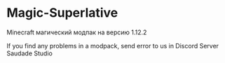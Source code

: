 # Magic-Superlative
Minecraft магический модпак на версию 1.12.2

If you find any problems in a modpack, send error to us in Discord Server Saudade Studio